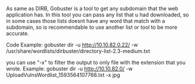 As same as DIRB, Gobuster is a tool to get any subdomain that the web application has. In this tool you can pass any list that u had downloaded, so in some cases those lists doesnt have any word that match with a subdomain, so is recommendable to use another list or tool to be more accurate.

Code Example: gobuster dir -u http://10.10.82.0.22/ -w /usr/share/wordlists/dirbuster/directory-list-2.3-medium.txt   

you can use "-x" to filter the output to only file with the extension that you wrote. Example: gobuster dir -u http://10.10.82.0/ -w UploadVulnsWordlist_1593564107766.txt -x jpg
